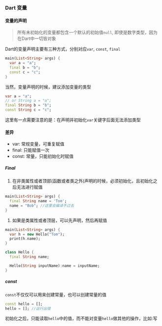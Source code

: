 ### Dart 变量

#### 变量的声明
> 所有未初始化的变量都包含一个默认的初始值`null`, 即使是数字类型，因为在Dart中一切皆对象

Dart的变量声明主要有三种方式，分别对应`var`, `const`, `final`

```dart
main(List<String> args) {
  var a = "a";
  final b = "b";
  const c = "c";
}
```
当然，变量声明的时候，建议添加变量的类型

```dart
var a = "a";
// or String a = "a";
final String b = "b";
const String c = "c";
```
这里有一点需要注意的是：在声明并初始化`var`关键字后面无法添加类型

#### 差异
- var: 常规变量，可重复赋值
- final: 只能赋值一次
- const: 常量，只能初始化时赋值

##### Final
1. 在非类属性或者顶部(函数或者类之外)声明的时候，必须初始化，且初始化之后无法进行赋值
```dart
main(List<String> args) {
  final String name = 'Tom';
  name = "Bob"; //这里会编译不过去
}
```

1. 如果是类属性或者顶层，可以先声明，然后再赋值
```dart
main(List<String> args) {
  var h = new Hello("Tom");
  print(h.name);
}

class Hello {
  final String name;

  Hello(String inputName):name = inputName;
}
```

##### const
`const`不仅仅可以用来创建常量，也可以创建常量的值
```dart
const hello = [];
hello = []; //运行出错
```
初始化之后，只能读取`hello`中的值，而不能对变量`hello`做其他的操作，比如:写